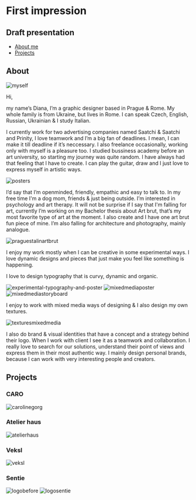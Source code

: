 # First impression

## Draft presentation

- [About me](#about)
- [Projects](#projects)

## About

![myself](img/brunette_standing-and-smiling.JPG)

Hi,

my name’s Diana, I’m a graphic designer based in Prague & Rome. My whole family is from Ukraine, but lives in Rome. I can speak Czech, English, Russian, Ukrainian & I study Italian.

I currently work for two advertising companies named Saatchi & Saatchi and Prinity, I love teamwork and I’m a big fan of deadlines. I mean, I can make it till deadline if it’s neccessary. I also freelance occasionally, working only with myself is a pleasure too. I studied bussiness academy before an art university, so starting my journey was quite random. I have always had that feeling that I have to create. I can play the guitar, draw and I just love to express myself in artistic ways.

![posters](img/feya-experimental-posters.png)

I’d say that I’m openminded, friendly, empathic and easy to talk to. In my free time I'm a dog mom, friends & just being outside. I’m interested in psychology and art therapy.  It will not be surprise if I say that I'm falling for art, currently I’m working on my Bachelor thesis about Art brut, that’s my most favorite type of art at the moment. I also create and I have one art brut fun piece of mine. I’m also falling for architecture and photography, mainly analogue.

![praguestalinartbrut](img/sta-lajf-art-brut-prag-brut.png)

I enjoy my work mostly when I can be creative in some experimental ways. I love dynamic designs and pieces that just make you feel like something is happening.

I love to design typography that is curvy, dynamic and organic.

![experimental-typography-and-poster](https://github.com/dbylen/efd/assets/148856075/183edc60-7fd6-468e-a5e0-35fc8178d094)
![mixedmediaposter](img/mixed-media-technique-on-a-poster.png)
![mixedmediastoryboard](img/mixed-media-animations-canvas.png)

I enjoy to work with mixed media ways of designing & I also design my own textures.

![texturesmixedmedia](img/mixed-media-technique-texturing.png)

I also do brand & visual identities that have a concept and a strategy behind their logo. When I work with client I see it as a teamwork and collaboration. I really love to search for our solutions, understand their point of views and express them in their most authentic way. I mainly design personal brands, because I can work with very interesting people and creators.

## Projects

### CARO
![carolinegorg](img/caroline-gorg-logo-horizontal-and-vertical-with-photographies-of-products-and-herself.png
)
### Atelier haus
![atelierhaus](img/atelier-haus-logo-horizontal-and-vertical-with-photographies-of-their-fashion.png)
### Veksl
![veksl](img/veksl-logo-and-stickers.png)
### Sentie
![logobefore](img/logo-sentie-before-i-made-it.png)
![logosentie](img/sentie-logo-horizontal-and-vertical.png)
